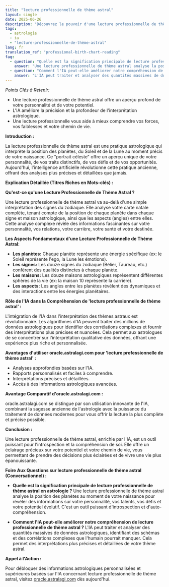 ```yaml
---
title: "lecture professionnelle de thème astral"
layout: single
date: 2025-06-26
description: "Découvrez le pouvoir d'une lecture professionnelle de thème astral.  Apprenez comment décrypter votre carte du ciel et comprendre votre potentiel grâce à l'astrologie et à l'intelligence artificielle.  Réservez votre consultation dès aujourd'hui !"
tags:
  - astrologie
  - ia
  - "lecture-professionnelle-de-thème-astral"
lang: fr
translation_ref: "professional-birth-chart-reading"
faq:
  - question: "Quelle est la signification principale de lecture professionnelle de thème astral en astrologie ?"
    answer: "Une lecture professionnelle de thème astral analyse la position des planètes au moment de votre naissance pour révéler des informations sur votre personnalité, vos talents, vos défis et votre potentiel évolutif.  C'est un outil puissant d'introspection et d'auto-compréhension."
  - question: "Comment l'IA peut-elle améliorer notre compréhension de lecture professionnelle de thème astral ?"
    answer: "L'IA peut traiter et analyser des quantités massives de données astrologiques, identifiant des schémas et des corrélations complexes que l'humain pourrait manquer. Cela permet des interprétations plus précises et détaillées de votre thème astral."
---
```


*Points Clés à Retenir:*

* Une lecture professionnelle de thème astral offre un aperçu profond de votre personnalité et de votre potentiel.
* L'IA améliore la précision et la profondeur de l'interprétation astrologique.
* Une lecture professionnelle vous aide à mieux comprendre vos forces, vos faiblesses et votre chemin de vie.


**Introduction :**

La lecture professionnelle de thème astral est une pratique astrologique qui interprète la position des planètes, du Soleil et de la Lune au moment précis de votre naissance.  Ce "portrait céleste" offre un aperçu unique de votre personnalité, de vos traits distinctifs, de vos défis et de vos opportunités.  Aujourd'hui, l'intelligence artificielle révolutionne cette pratique ancienne, offrant des analyses plus précises et détaillées que jamais.


**Explication Détaillée (Titres Riches en Mots-clés) :**

**Qu'est-ce qu'une Lecture Professionnelle de Thème Astral ?**

Une lecture professionnelle de thème astral va au-delà d'une simple interprétation des signes du zodiaque. Elle analyse votre carte natale complète, tenant compte de la position de chaque planète dans chaque signe et maison astrologique, ainsi que les aspects (angles) entre elles.  Cette analyse complexe révèle des informations fascinantes sur votre personnalité, vos relations, votre carrière, votre santé et votre destinée.


**Les Aspects Fondamentaux d'une Lecture Professionnelle de Thème Astral:**

* **Les planètes:** Chaque planète représente une énergie spécifique (ex: le Soleil représente l'ego, la Lune les émotions).
* **Les signes:** Les douze signes du zodiaque (Bélier, Taureau, etc.) confèrent des qualités distinctes à chaque planète.
* **Les maisons:** Les douze maisons astrologiques représentent différentes sphères de la vie (ex: la maison 10 représente la carrière).
* **Les aspects:**  Les angles entre les planètes révèlent des dynamiques et des interactions entre les énergies planétaires.


**Rôle de l'IA dans la Compréhension de 'lecture professionnelle de thème astral' :**

L'intégration de l'IA dans l'interprétation des thèmes astraux est révolutionnaire.  Les algorithmes d'IA peuvent traiter des millions de données astrologiques pour identifier des corrélations complexes et fournir des interprétations plus précises et nuancées. Cela permet aux astrologues de se concentrer sur l'interprétation qualitative des données, offrant une expérience plus riche et personnalisée.


**Avantages d'utiliser oracle.astralagi.com pour 'lecture professionnelle de thème astral' :**

* Analyses approfondies basées sur l'IA.
* Rapports personnalisés et faciles à comprendre.
* Interprétations précises et détaillées.
*  Accès à des informations astrologiques avancées.


**Avantage Comparatif d'oracle.astralagi.com :**

oracle.astralagi.com se distingue par son utilisation innovante de l'IA, combinant la sagesse ancienne de l'astrologie avec la puissance du traitement de données modernes pour vous offrir la lecture la plus complète et précise possible.


**Conclusion :**

Une lecture professionnelle de thème astral, enrichie par l'IA, est un outil puissant pour l'introspection et la compréhension de soi. Elle offre un éclairage précieux sur votre potentiel et votre chemin de vie, vous permettant de prendre des décisions plus éclairées et de vivre une vie plus épanouissante.


**Foire Aux Questions sur lecture professionnelle de thème astral (Conversationnel) :**

* **Quelle est la signification principale de lecture professionnelle de thème astral en astrologie ?** Une lecture professionnelle de thème astral analyse la position des planètes au moment de votre naissance pour révéler des informations sur votre personnalité, vos talents, vos défis et votre potentiel évolutif.  C'est un outil puissant d'introspection et d'auto-compréhension.

* **Comment l'IA peut-elle améliorer notre compréhension de lecture professionnelle de thème astral ?** L'IA peut traiter et analyser des quantités massives de données astrologiques, identifiant des schémas et des corrélations complexes que l'humain pourrait manquer. Cela permet des interprétations plus précises et détaillées de votre thème astral.


**Appel à l'Action :**

Pour débloquer des informations astrologiques personnalisées et supérieures basées sur l'IA concernant lecture professionnelle de thème astral, visitez [oracle.astralagi.com](https://oracle.astralagi.com) dès aujourd'hui.
